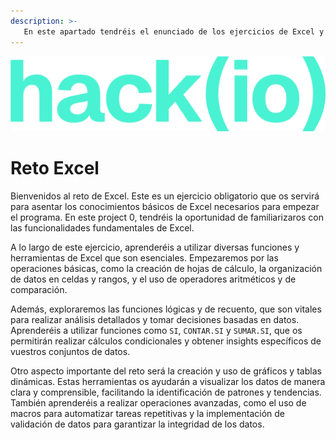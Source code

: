 ```yaml
---
description: >-
   En este apartado tendréis el enunciado de los ejercicios de Excel y la descripción del conjunto de datos que usaremos para practicar. 
---
```


<div style="text-align: center;">
  <img src="https://github.com/Hack-io-Data/Imagenes/blob/main/01-LogosHackio/logo_celeste@4x.png?raw=true" alt="esquema" />
</div>

# Reto Excel

Bienvenidos al reto de Excel. Este es un ejercicio obligatorio que os servirá para asentar los conocimientos básicos de Excel necesarios para empezar el programa. En este project 0, tendréis la oportunidad de familiarizaros con las funcionalidades fundamentales de Excel.

A lo largo de este ejercicio, aprenderéis a utilizar diversas funciones y herramientas de Excel que son esenciales. Empezaremos por las operaciones básicas, como la creación de hojas de cálculo, la organización de datos en celdas y rangos, y el uso de operadores aritméticos y de comparación. 

Además, exploraremos las funciones lógicas y de recuento, que son vitales para realizar análisis detallados y tomar decisiones basadas en datos. Aprenderéis a utilizar funciones como `SI`, `CONTAR.SI` y `SUMAR.SI`, que os permitirán realizar cálculos condicionales y obtener insights específicos de vuestros conjuntos de datos.

Otro aspecto importante del reto será la creación y uso de gráficos y tablas dinámicas. Estas herramientas os ayudarán a visualizar los datos de manera clara y comprensible, facilitando la identificación de patrones y tendencias. También aprenderéis a realizar operaciones avanzadas, como el uso de macros para automatizar tareas repetitivas y la implementación de validación de datos para garantizar la integridad de los datos.

